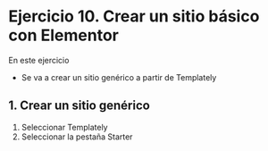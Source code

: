 
# Ejercicio 10. Crear un sitio básico con Elementor

En este ejercicio 
- Se va a crear un sitio genérico  a partir de Templately

## 1. Crear un sitio genérico

1. Seleccionar Templately
2. Seleccionar la pestaña Starter


<!--stackedit_data:
eyJoaXN0b3J5IjpbNzEzNjcyNzY0XX0=
-->